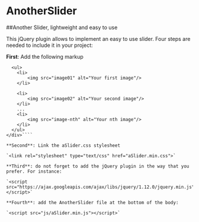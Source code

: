 # AnotherSlider

##Another Slider, lightweight and easy to use

This jQuery plugin allows to implement an easy to use slider. Four steps are needed to include it in your project:

**First**: Add the following markup

````<div id="slider">
  <ul>
    <li>
        <img src="image01" alt="Your first image"/>
    </li>
    
    <li>
        <img src="image02" alt="Your second image"/>
    </li>
    ...
    <li>
        <img src="image-nth" alt="Your nth image"/>
    </li>
  </ul>
</div>````

**Second**: Link the aSlider.css stylesheet

`<link rel="stylesheet" type="text/css" href="aSlider.min.css">`

**Third**: do not forget to add the jQuery plugin in the way that you prefer. For instance:

`<script src="https://ajax.googleapis.com/ajax/libs/jquery/1.12.0/jquery.min.js"></script>`

**Fourth**: add the AnotherSlider file at the bottom of the body:

`<script src="js/aSlider.min.js"></script>`

